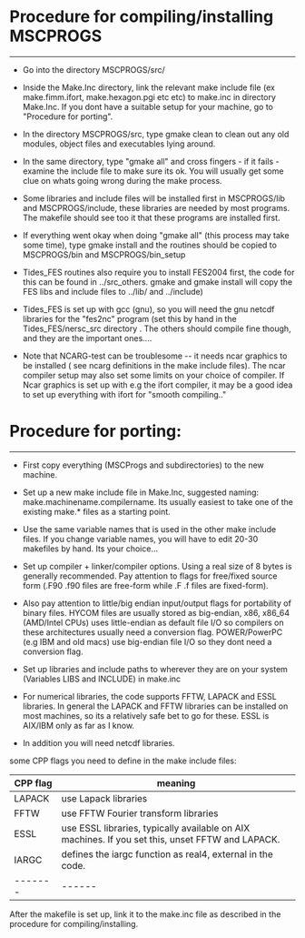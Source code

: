 # Procedure for compiling/installing MSCPROGS
-----------------------------------

* Go into the directory MSCPROGS/src/

* Inside the Make.Inc directory, link the relevant make include file (ex make.fimm.ifort, make.hexagon.pgi etc etc) to make.inc in directory Make.Inc. If you dont have a suitable setup for your machine, go to "Procedure for porting".

* In the directory MSCPROGS/src, type gmake clean to clean out any old modules, object files and executables lying around.

* In the same directory, type "gmake all" and cross fingers - if it fails - examine the include file to make sure its ok. You will usually get some clue on whats going wrong during the make process.

* Some libraries and include files will be installed first in MSCPROGS/lib and MSCPROGS/include, these libraries are needed by most programs. The makefile should see too it that these programs are installed first.

* If everything went okay when doing "gmake all" (this process may take some time), type gmake install and the routines should be copied to MSCPROGS/bin and MSCPROGS/bin_setup

* Tides_FES routines also require you to install FES2004 first, the code for this can be found in ../src_others. gmake and gmake install will copy the FES libs and include files to ../lib/ and ../include)

* Tides_FES is set up with gcc (gnu), so you will need the gnu netcdf libraries for the "fes2nc" program (set this by hand in the Tides_FES/nersc_src directory .  The others should compile fine though, and they are the important ones....

* Note that NCARG-test can be troublesome -- it needs ncar graphics to be installed ( see ncarg definitions in the make include files). The ncar compiler setup may also set some limits on your choice of compiler. If Ncar graphics is set up with e.g the ifort compiler, it may be a good idea to set up everything with ifort for "smooth compiling.."


# Procedure for porting:
----------------------

* First copy everything (MSCProgs and subdirectories) to the new machine.

* Set up a new make include file in Make.Inc,  suggested naming: make.machinename.compilername. Its usually easiest to take one of the existing make.* files as a starting point. 

* Use the same variable names that is used in the other make include files. If you change variable names, you will have to edit 20-30 makefiles by hand. Its your choice...

* Set up compiler + linker/compiler options. Using a real size of 8 bytes is generally recommended. Pay attention to flags for free/fixed source form (.F90 .f90 files are free-form while .F .f files are fixed-form). 

* Also pay attention to little/big endian input/output flags for portability of binary files. HYCOM files are usually stored as big-endian, x86, x86_64 (AMD/Intel CPUs) uses little-endian as default file I/O so compilers on these architectures usually need a conversion flag.  POWER/PowerPC (e.g IBM and old macs) use big-endian file I/O so they dont need a conversion flag.

* Set up libraries and include paths to wherever they are on your system (Variables LIBS and INCLUDE) in make.inc

* For numerical libraries, the code supports FFTW, LAPACK and ESSL libraries. In general the LAPACK and FFTW libraries can be installed on most machines, so its a relatively safe bet to go for these. ESSL is AIX/IBM only as far as I know.

* In addition you will need netcdf libraries.

some CPP flags you need to define in the make include files:

|CPP flag | meaning|
|-------- | -------------|
|LAPACK   | use Lapack libraries |
|FFTW     | use FFTW  Fourier transform libraries |
|ESSL     | use ESSL  libraries, typically available on AIX machines. If you set this, unset FFTW and LAPACK.|
|IARGC    | defines the iargc function as real4, external in the code. |
|-------|------|


After the makefile is set up, link it to the make.inc file as
described in the procedure for compiling/installing.

